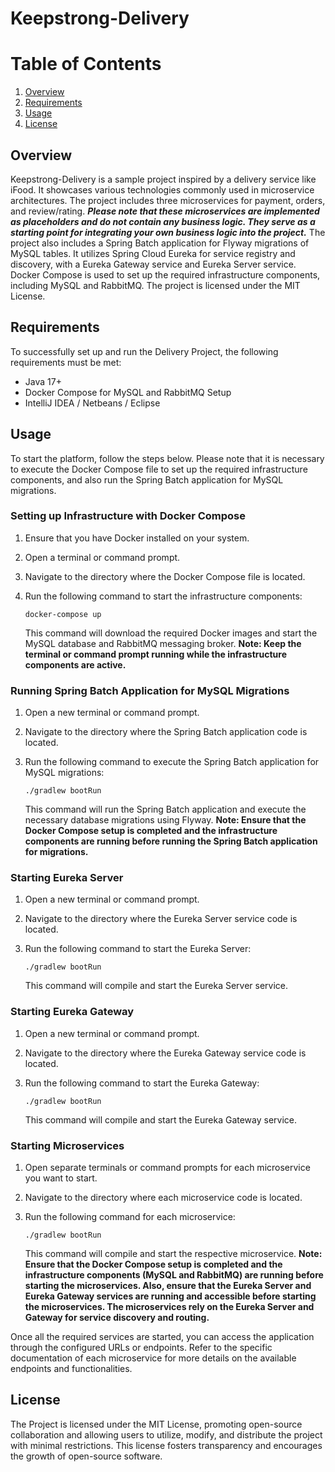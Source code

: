 # Keepstrong-Delivery

# Table of Contents
1. [Overview](#overview)
2. [Requirements](#requirements)
3. [Usage](#usage)
4. [License](#license)

## Overview

Keepstrong-Delivery is a sample project inspired by a delivery service like iFood. It showcases various technologies commonly used in microservice architectures. The project includes three microservices for payment, orders, and review/rating. ***Please note that these microservices are implemented as placeholders and do not contain any business logic. They serve as a starting point for integrating your own business logic into the project.*** The project also includes a Spring Batch application for Flyway migrations of MySQL tables. It utilizes Spring Cloud Eureka for service registry and discovery, with a Eureka Gateway service and Eureka Server service. Docker Compose is used to set up the required infrastructure components, including MySQL and RabbitMQ. The project is licensed under the MIT License.

## Requirements

To successfully set up and run the Delivery Project, the following requirements must be met:
- Java 17+
- Docker Compose for MySQL and RabbitMQ Setup
- IntelliJ IDEA / Netbeans / Eclipse

## Usage

To start the platform, follow the steps below. Please note that it is necessary to execute the Docker Compose file to set up the required infrastructure components, and also run the Spring Batch application for MySQL migrations.

### Setting up Infrastructure with Docker Compose
1. Ensure that you have Docker installed on your system.

2. Open a terminal or command prompt.

3. Navigate to the directory where the Docker Compose file is located.

4. Run the following command to start the infrastructure components:
    ```
    docker-compose up
    ```
    This command will download the required Docker images and start the MySQL database and RabbitMQ messaging broker.
    **Note: Keep the terminal or command prompt running while the infrastructure components are active.**

### Running Spring Batch Application for MySQL Migrations
1. Open a new terminal or command prompt.

2. Navigate to the directory where the Spring Batch application code is located.

3. Run the following command to execute the Spring Batch application for MySQL migrations:
    ```
    ./gradlew bootRun
    ```
   This command will run the Spring Batch application and execute the necessary database migrations using Flyway. 
**Note: Ensure that the Docker Compose setup is completed and the infrastructure components are running before running the Spring Batch application for migrations.**

### Starting Eureka Server

1. Open a new terminal or command prompt.

2. Navigate to the directory where the Eureka Server service code is located.

3. Run the following command to start the Eureka Server:
    ```
    ./gradlew bootRun
    ```
   This command will compile and start the Eureka Server service.

### Starting Eureka Gateway
1. Open a new terminal or command prompt.

2. Navigate to the directory where the Eureka Gateway service code is located.

3. Run the following command to start the Eureka Gateway:
    ```
    ./gradlew bootRun
    ```
   This command will compile and start the Eureka Gateway service.

### Starting Microservices
1. Open separate terminals or command prompts for each microservice you want to start.

2. Navigate to the directory where each microservice code is located.

3. Run the following command for each microservice:
    ```
    ./gradlew bootRun
    ```
   This command will compile and start the respective microservice.
    **Note: Ensure that the Docker Compose setup is completed and the infrastructure components (MySQL and RabbitMQ) are running before starting the microservices. Also, ensure that the Eureka Server and Eureka Gateway services are running and accessible before starting the microservices. The microservices rely on the Eureka Server and Gateway for service discovery and routing.**


Once all the required services are started, you can access the application through the configured URLs or endpoints. Refer to the specific documentation of each microservice for more details on the available endpoints and functionalities.

## License

The Project is licensed under the MIT License, promoting open-source collaboration and allowing users to utilize, modify, and distribute the project with minimal restrictions. This license fosters transparency and encourages the growth of open-source software.